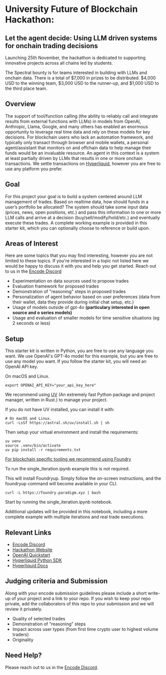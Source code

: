 # University Future of Blockchain Hackathon:
## Let the agent decide: Using LLM driven systems for onchain trading decisions
Launching 25th November, the hackathon is dedicated to supporting innovative projects across all chains led by students.

The Spectral bounty is for teams interested in building with LLMs and onchain data. There is a total of $7,000 in prizes to be distributed. $4,000 USD to the winning team, $3,000 USD to the runner-up, and $1,000 USD to the third place team.


## Overview
The support of tool/function calling (the ability to reliably call and integrate results from external functions with LLMs) in models from OpenAI, Anthropic, Llama, Google, and many others has enabled an enormous opportunity to leverage real time data and rely on these models for key decisions. For blockchain users who lack an automation framework, and typically only transact through browser and mobile wallets, a personal agent/assistant that monitors on and offchain data to help manage their funds would be an invaluable resource. An agent in this context is a system at least partially driven by LLMs that results in one or more onchain transactions. We settle transactions on [Hyperliquid](https://hyperfoundation.org/), however you are free to use any platform you prefer.

## Goal
For this project your goal is to build a system centered around LLM management of trades. Based on realtime data, how should funds in a user’s portfolio be allocated? The system should take some input data (prices, news, open positions, etc.) and  pass this information to one or more LLM calls and arrive at a decision (buy/sell/modify/hold/etc.) and eventually execute these trades. A complete working example is provided in this starter kit, which you can optionally choose to reference or build upon. 


## Areas of Interest
Here are some topics that you may find interesting, however you are not limited to these topics. If you're interested in a topic not listed here we would be happy to discuss it with you and help you get started. Reach out to us in the [Encode Discord](https://discord.com/invite/encodeclub)

- Experimentation on data sources used to propose trades
- Evaluation framework for proposed trades
- Demonstration of "reasoning" steps in proposed trades
- Personalization of agent behavior based on user preferences (data from their wallet, data they provide during initial chat setup, etc.)
- Usage of models outside of gpt-4o **(particulary interested in open source and o series models)**
- Usage and evaluation of smaller models for time sensitive situations (eg 2 seconds or less)


## Setup

This starter kit is written in Python, you are free to use any language you want.
We use OpenAI's GPT-4o model for this example, but you are free to use any model you want.
If you follow the starter kit, you will need an OpenAI API key. 

On macOS and Linux.
```
export OPENAI_API_KEY="your_api_key_here"
```

We recommend using [UV](https://github.com/astral-sh/uv) (An extremely fast Python package and project manager, written in Rust.) to manage your project.

If you do not have UV installed, you can install it with:
```
# On macOS and Linux.
curl -LsSf https://astral.sh/uv/install.sh | sh
```
Then setup your virtual environment and install the requirements:
```
uv venv
source .venv/bin/activate
uv pip install -r requirements.txt
```


[For blockchain specific tooling we recommend using Foundry](https://book.getfoundry.sh/getting-started/installation)

To run the single_iteration.ipynb example this is not required.

This will install Foundryup. Simply follow the on-screen instructions, and the foundryup command will become available in your CLI.
```
curl -L https://foundry.paradigm.xyz | bash
```

Start by running the single_iteration.ipynb notebook.

Additional updates will be provided in this notebook, including a more complete example with multiple iterations and real trade executions. 

## Relevant Links
- [Encode Discord](https://discord.com/invite/encodeclub)
- [Hackathon Website](https://www.encode.club/university-hackathon-2024)
- [OpenAI Quickstart](https://platform.openai.com/docs/quickstart)
- [Hyperliquid Python SDK](https://github.com/hyperliquid-dex/hyperliquid-python-sdk)
- [Hyperliquid Docs](https://docs.hyperliquid.org/)


## Judging criteria and Submission
Along with your encode submission guidelines please include a short write-up of your project and a link to your repo. If you wish to keep your repo private, add the collaborators of this repo to your submission and we will review it privately. 

- Quality of selected trades
- Demonstration of “reasoning” steps
- Impact across user types (from first time crypto user to highest volume traders)
- Originality

## Need Help?
Please reach out to us in the [Encode Discord](https://discord.com/invite/encodeclub).
